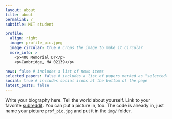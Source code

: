 ```yaml
---
layout: about
title: about
permalink: /
subtitle: MIT student

profile:
  align: right
  image: profile_pic.jpeg
  image_circular: true # crops the image to make it circular
  more_info: >
    <p>400 Memorial Dr</p>
    <p>Cambridge, MA 02139</p>

news: false # includes a list of news items
selected_papers: false # includes a list of papers marked as "selected={true}"
social: true # includes social icons at the bottom of the page
latest_posts: false
---
```


Write your biography here. Tell the world about yourself. Link to your favorite [subreddit](http://reddit.com). You can put a picture in, too. The code is already in, just name your picture `prof_pic.jpg` and put it in the `img/` folder.

